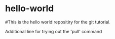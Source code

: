 # hello-world
#This is the hello world repositiry for the git tutorial.

Additional line for trying out the 'pull' command

